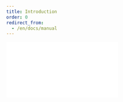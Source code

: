 ```yaml
---
title: Introduction
order: 0
redirect_from:
  - /en/docs/manual
---
```



<embed src="@/docs/manual/introduction.zh.md"></embed>
